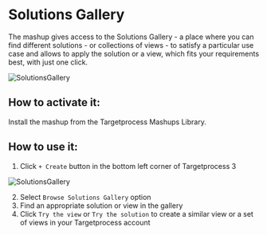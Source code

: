 # Solutions Gallery

The mashup gives access to the Solutions Gallery - a place where you can find different solutions - or collections of views - to satisfy a particular use case and allows to apply the solution or a view, which fits your requirements best, with just one click.

![SolutionsGallery](https://github.com/TargetProcess/TP3MashupLibrary/raw/master/Solutions%20Gallery/readme1.png)

## How to activate it:

Install the mashup from the Targetprocess Mashups Library.

## How to use it:

1.  Click `+ Create` button in the bottom left corner of Targetprocess 3

![SolutionsGallery](https://github.com/TargetProcess/TP3MashupLibrary/raw/master/Solutions%20Gallery/readme2.png)

2.  Select `Browse Solutions Gallery` option
3.  Find an appropriate solution or view in the gallery
4.  Click `Try the view` or `Try the solution` to create a similar view or a set of views in your Targetprocess account
